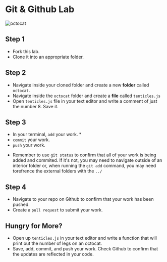 # Git & Github Lab 

![octocat](https://www.rdegges.com/static/images/2012/octocat.png)

## Step 1

- Fork this lab.
- Clone it into an appropriate folder.


## Step 2

- Navigate inside your cloned folder and create a new **folder** called `octocat`.
- Navigate inside the `octocat` folder and create a **file** called `tenticles.js`
- Open `tenticles.js` file in your text editor and write a comment of just the number 8. Save it.

## Step 3

- In your terminal, `add` your work. *
- `commit` your work.
- `push` your work.

* Remember to use `git status` to confirm that all of your work is being added and commited. If it's not, you may need to navigate outside of an interior folder or, when running the `git add` command, you may need torefrence the external folders with the `../`

## Step 4

- Navigate to your repo on Github to confirm that your work has been pushed.
- Create a `pull request` to submit your work.

## Hungry for More?

- Open up `tenticles.js` in your text editor and write a function that will print out the number of legs on an octocat.
- Save, add, commit, and push your work. Check Github to confirm that the updates are reflected in your code.
